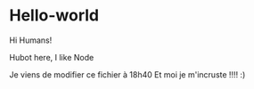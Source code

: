 # Hello-world
Hi Humans!

Hubot here, I like Node

Je viens de modifier ce fichier à 18h40
Et moi je m'incruste !!!! :)
